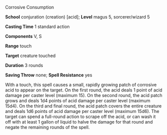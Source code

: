 Corrosive Consumption

**School** conjuration (creation) [acid]; **Level** magus 5, sorcerer/wizard 5

**Casting Time** 1 standard action

**Components** V, S

**Range** touch

**Target** creature touched

**Duration** 3 rounds

**Saving Throw** none; **Spell Resistance** yes

With a touch, this spell causes a small, rapidly growing patch of corrosive acid to appear on the target. On the first round, the acid deals 1 point of acid damage per caster level (maximum 15). On the second round, the acid patch grows and deals 1d4 points of acid damage per caster level (maximum 15d4). On the third and final round, the acid patch covers the entire creature and deals 1d6 points of acid damage per caster level (maximum 15d6). The target can spend a full-round action to scrape off the acid, or can wash it off with at least 1 gallon of liquid to halve the damage for that round and negate the remaining rounds of the spell.

